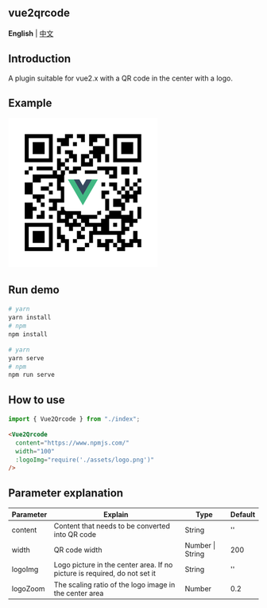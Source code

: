 ## vue2qrcode
**English** | [中文](./README.zh-CN.md)  
## Introduction  
A plugin suitable for vue2.x with a QR code in the center with a logo.  
## Example
<img src="./img/npmjs.com.png" width="300">

## Run demo
```bash
# yarn
yarn install
# npm
npm install
```

```bash
# yarn
yarn serve
# npm
npm run serve
```

## How to use  
```javascript
import { Vue2Qrcode } from "./index";
```
```html
<Vue2Qrcode
  content="https://www.npmjs.com/"
  width="100"
  :logoImg="require('./assets/logo.png')"
/>
```
## Parameter explanation  
| Parameter | Explain                                                                   | Type             | Default |
| --------- | ------------------------------------------------------------------------- | ---------------- | ------- |
| content   | Content that needs to be converted into QR code                           | String           | ''      |
| width     | QR code width                                                             | Number \| String | 200     |
| logoImg   | Logo picture in the center area. If no picture is required, do not set it | String           | ''      |
| logoZoom  | The scaling ratio of the logo image in the center area                    | Number           | 0.2     |

